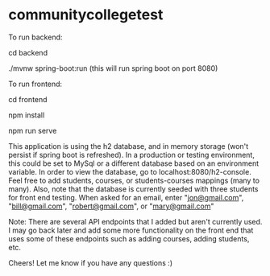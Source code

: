 # communitycollegetest

To run backend: 

cd backend


./mvnw spring-boot:run (this will run spring boot on port 8080)

To run frontend:

cd frontend

npm install

npm run serve

This application is using the h2 database, and in memory storage (won't persist if spring boot is refreshed). In a production or testing environment, this could be set to MySql or a different database based on an environment variable. In order to view the database, go to localhost:8080/h2-console. Feel free to add students, courses, or students-courses mappings (many to many). Also, note that the database is currently seeded with three students for front end testing. When asked for an email, enter "jon@gmail.com", "bill@gmail.com", "robert@gmail.com", or "mary@gmail.com"


Note: There are several API endpoints that I added but aren't currently used. I may go back later and add some more functionality on the front end that uses some of these endpoints such as adding courses, adding students, etc. 

Cheers! Let me know if you have any questions :)
